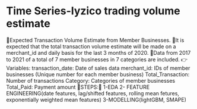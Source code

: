 # Time Series-Iyzico trading volume estimate
🚩Expected Transaction Volume Estimate from Member Businesses.
🛒It is expected that the total transaction volume estimate will be made on a merchant_id and daily basis for the last 3 months of 2020.
🛒Data from 2017 to 2021 of a total of 7 member businesses in 7 categories are included.
👉Variables:
transaction_date: Date of sales data
merchant_id: IDs of member businesses (Unique number for each member business)
Total_Transaction: Number of transactions
Category: Categories of member businesses
Total_Paid: Payment amount
🚀STEPS:🚀
1-EDA    2- FEATURE ENGINEERING(date features, lag/shifted features, rolling mean fetures, exponentially weighted mean features)
3-MODELLING(lightGBM, SMAPE)
